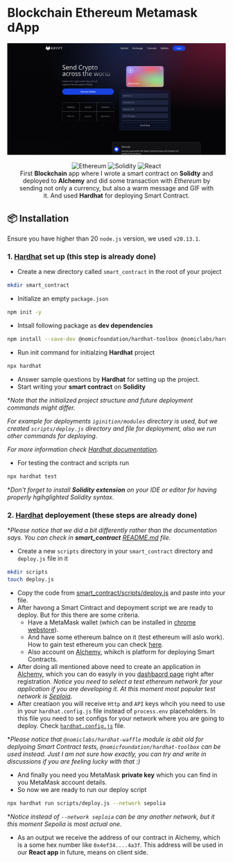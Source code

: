# Blockchain Ethereum Metamask dApp

![Screenshot](./client/public/screenshot.png)

<div align="center">
  <img src="https://img.shields.io/badge/Ethereum-3C3C3D?style=for-the-badge&logo=Ethereum&logoColor=white" alt="Ethereum">
  <img src="https://img.shields.io/badge/Solidity-%23363636.svg?style=for-the-badge&logo=solidity&logoColor=white" alt="Solidity">
  <img src="https://img.shields.io/badge/react-%2320232a.svg?style=for-the-badge&logo=react&logoColor=%2361DAFB" alt="React">
</div>

<p align="center" style="width: 90%; margin: 0 auto">
  First <b>Blockchain</b> app where I wrote a smart contract on <b>Solidty</b> and deployed to <b>Alchemy</b> and did some transaction with <i>Ethereum</i> by sending not only a currency, but also a warm message and GIF with it. And used <b>Hardhat</b> for deploying Smart Contract.
</p>

## 📦 Installation
Ensure you have higher than 20 `node.js` version, we used `v20.13.1`.

### 1. [Hardhat](https://hardhat.org/) set up (this step is already done)
- Create a new directory called `smart_contract` in the root of your project
```bash
mkdir smart_contract
```
- Initialize an empty `package.json`
```bash
npm init -y
```
- Intsall following package as **dev dependencies**
```bash
npm install --save-dev @nomicfoundation/hardhat-toolbox @nomiclabs/hardhat-ether @nomiclabs/hardhat-waffle chai ethereum-waffle ethers hardhat
```
- Run init command for initialzing **Hardhat** project
```bash
npx hardhat
```
- Answer sample questions by **Hardhat** for setting up the project.
- Start writing your **smart contract** on **Solidity**

**Note that the initialized project structure and future deployment commands might differ.*

*For example for deployments `iginition/modules` directory is used, but we created `scripts/deploy.js` directory and file for deployment, also we run other commands for deploying*.

*For more information check [Hardhat documentation](https://hardhat.org/docs).*

- For testing the contract and scripts run
```bash
npx hardhat test
```

**Don't forget to install **Solidity extension** on your IDE or editor for having properly hgihglighted Solidity syntax.*

### 2. [Hardhat](https://hardhat.org/) deployement (these steps are already done)
**Please notice that we did a bit differently rather than the documentation says. You can check in **smart_contract** [README.md](./smart_contract/README.md) file.*
- Create a new `scripts` directory in your `smart_contract` directory and `deploy.js` file in it
```bash
mkdir scripts
touch deploy.js
```
- Copy the code from [smart_contract/scripts/deploy.js](./smart_contract/scripts/deploy.js) and paste into your file.
- After havong a Smart Cintract and depoyment script we are ready to deploy. But for this there are some criteria.
  - Have a MetaMask wallet (which can be installed in [chrome webstore](https://chromewebstore.google.com/)).
  - And have some ethereum balnce on it (test ethereum will aslo work). How to gain test ethereum you can check [here](#).
  - Also account on [Alchemy](https://www.alchemy.com/), whikch is platform for deploying Smart Contracts.
- After doing all mentioned above need to create an application in [Alchemy](https://www.alchemy.com/), which you can do easyly in you [dashbaord page](https://dashboard.alchemy.com/apps) right after registration. *Notice you need to select a test ethereum network for your application if you are developing it. At this moment most popular test network is [Seploia](https://sepolia.etherscan.io/)*.
- After creatiaon you will receive `Http` and `API` keys whcih you need to use in your `hardhat.config.js` file instead of `process.env` placeholders. In this file you need to set configs for your network where you are going to deploy. Check [`hardhat.config.js`](./smart_contract/hardhat.config.js) file.

**Please notice that `@nomiclabs/hardhat-waffle` module is abit old for deplyoing Smart Contract tests, `@nomicfoundation/hardhat-toolbox` can be used instead. Just I am not sure how exactly, you can try and write in discussions if you are feeling lucky with that :)*

- And finally you need you MetaMask **private key** which you can find in you MetaMask account details. 
- So now we are ready to run our deploy script
```bash
npx hardhat run scripts/deploy.js --network sepolia
```
**Notice instead of `--network seploia` can be any another network, but it this moment Sepolia is most actual one.*

- As an output we receive the address of our contract in Alchemy, which is a some hex number like `0x4ef34....4a3f`. This address will be used in our **React app** in future, means on client side.